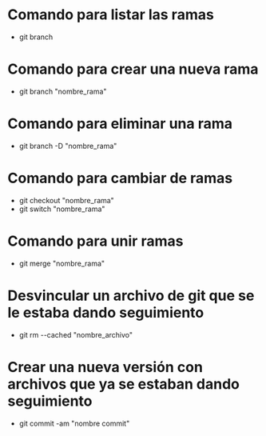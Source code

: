 # Comando para listar las ramas

-   git branch

# Comando para crear una nueva rama

-   git branch "nombre_rama"

# Comando para eliminar una rama

-   git branch -D "nombre_rama"

# Comando para cambiar de ramas

-   git checkout "nombre_rama"
-   git switch "nombre_rama"

# Comando para unir ramas

-   git merge "nombre_rama"

# Desvincular un archivo de git que se le estaba dando seguimiento

-   git rm --cached "nombre_archivo"

# Crear una nueva versión con archivos que ya se estaban dando seguimiento

-   git commit -am "nombre commit"

